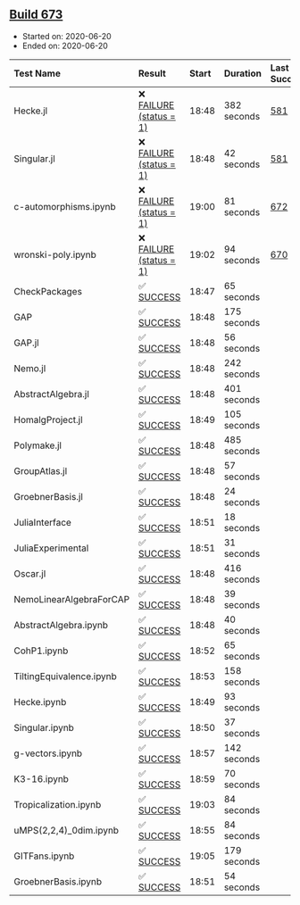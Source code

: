 ## [Build 673](https://oscarci.mathematik.uni-kl.de/job/oscar-julia-1.4/673/)

* Started on: 2020-06-20
* Ended on: 2020-06-20

| Test Name    | Result | Start | Duration | Last Success | First Failure |
|:-------------|:-------|:------|:---------|:-------------|:--------------|
| Hecke.jl | ❌ [FAILURE (status = 1)](https://oscarci.mathematik.uni-kl.de/job/oscar-julia-1.4/673/artifact/logs/build-673/Hecke.jl.log) | 18:48 | 382 seconds | [581](https://oscarci.mathematik.uni-kl.de/job/oscar-julia-1.4/581/) | [582](https://oscarci.mathematik.uni-kl.de/job/oscar-julia-1.4/582/) |
| Singular.jl | ❌ [FAILURE (status = 1)](https://oscarci.mathematik.uni-kl.de/job/oscar-julia-1.4/673/artifact/logs/build-673/Singular.jl.log) | 18:48 | 42 seconds | [581](https://oscarci.mathematik.uni-kl.de/job/oscar-julia-1.4/581/) | [582](https://oscarci.mathematik.uni-kl.de/job/oscar-julia-1.4/582/) |
| c-automorphisms.ipynb | ❌ [FAILURE (status = 1)](https://oscarci.mathematik.uni-kl.de/job/oscar-julia-1.4/673/artifact/logs/build-673/c-automorphisms.ipynb.log) | 19:00 | 81 seconds | [672](https://oscarci.mathematik.uni-kl.de/job/oscar-julia-1.4/672/) | [673](https://oscarci.mathematik.uni-kl.de/job/oscar-julia-1.4/673/) |
| wronski-poly.ipynb | ❌ [FAILURE (status = 1)](https://oscarci.mathematik.uni-kl.de/job/oscar-julia-1.4/673/artifact/logs/build-673/wronski-poly.ipynb.log) | 19:02 | 94 seconds | [670](https://oscarci.mathematik.uni-kl.de/job/oscar-julia-1.4/670/) | [671](https://oscarci.mathematik.uni-kl.de/job/oscar-julia-1.4/671/) |
| CheckPackages | ✅ [SUCCESS](https://oscarci.mathematik.uni-kl.de/job/oscar-julia-1.4/673/artifact/logs/build-673/CheckPackages.log) | 18:47 | 65 seconds |  |  |
| GAP | ✅ [SUCCESS](https://oscarci.mathematik.uni-kl.de/job/oscar-julia-1.4/673/artifact/logs/build-673/GAP.log) | 18:48 | 175 seconds |  |  |
| GAP.jl | ✅ [SUCCESS](https://oscarci.mathematik.uni-kl.de/job/oscar-julia-1.4/673/artifact/logs/build-673/GAP.jl.log) | 18:48 | 56 seconds |  |  |
| Nemo.jl | ✅ [SUCCESS](https://oscarci.mathematik.uni-kl.de/job/oscar-julia-1.4/673/artifact/logs/build-673/Nemo.jl.log) | 18:48 | 242 seconds |  |  |
| AbstractAlgebra.jl | ✅ [SUCCESS](https://oscarci.mathematik.uni-kl.de/job/oscar-julia-1.4/673/artifact/logs/build-673/AbstractAlgebra.jl.log) | 18:48 | 401 seconds |  |  |
| HomalgProject.jl | ✅ [SUCCESS](https://oscarci.mathematik.uni-kl.de/job/oscar-julia-1.4/673/artifact/logs/build-673/HomalgProject.jl.log) | 18:49 | 105 seconds |  |  |
| Polymake.jl | ✅ [SUCCESS](https://oscarci.mathematik.uni-kl.de/job/oscar-julia-1.4/673/artifact/logs/build-673/Polymake.jl.log) | 18:48 | 485 seconds |  |  |
| GroupAtlas.jl | ✅ [SUCCESS](https://oscarci.mathematik.uni-kl.de/job/oscar-julia-1.4/673/artifact/logs/build-673/GroupAtlas.jl.log) | 18:48 | 57 seconds |  |  |
| GroebnerBasis.jl | ✅ [SUCCESS](https://oscarci.mathematik.uni-kl.de/job/oscar-julia-1.4/673/artifact/logs/build-673/GroebnerBasis.jl.log) | 18:48 | 24 seconds |  |  |
| JuliaInterface | ✅ [SUCCESS](https://oscarci.mathematik.uni-kl.de/job/oscar-julia-1.4/673/artifact/logs/build-673/JuliaInterface.log) | 18:51 | 18 seconds |  |  |
| JuliaExperimental | ✅ [SUCCESS](https://oscarci.mathematik.uni-kl.de/job/oscar-julia-1.4/673/artifact/logs/build-673/JuliaExperimental.log) | 18:51 | 31 seconds |  |  |
| Oscar.jl | ✅ [SUCCESS](https://oscarci.mathematik.uni-kl.de/job/oscar-julia-1.4/673/artifact/logs/build-673/Oscar.jl.log) | 18:48 | 416 seconds |  |  |
| NemoLinearAlgebraForCAP | ✅ [SUCCESS](https://oscarci.mathematik.uni-kl.de/job/oscar-julia-1.4/673/artifact/logs/build-673/NemoLinearAlgebraForCAP.log) | 18:48 | 39 seconds |  |  |
| AbstractAlgebra.ipynb | ✅ [SUCCESS](https://oscarci.mathematik.uni-kl.de/job/oscar-julia-1.4/673/artifact/logs/build-673/AbstractAlgebra.ipynb.log) | 18:48 | 40 seconds |  |  |
| CohP1.ipynb | ✅ [SUCCESS](https://oscarci.mathematik.uni-kl.de/job/oscar-julia-1.4/673/artifact/logs/build-673/CohP1.ipynb.log) | 18:52 | 65 seconds |  |  |
| TiltingEquivalence.ipynb | ✅ [SUCCESS](https://oscarci.mathematik.uni-kl.de/job/oscar-julia-1.4/673/artifact/logs/build-673/TiltingEquivalence.ipynb.log) | 18:53 | 158 seconds |  |  |
| Hecke.ipynb | ✅ [SUCCESS](https://oscarci.mathematik.uni-kl.de/job/oscar-julia-1.4/673/artifact/logs/build-673/Hecke.ipynb.log) | 18:49 | 93 seconds |  |  |
| Singular.ipynb | ✅ [SUCCESS](https://oscarci.mathematik.uni-kl.de/job/oscar-julia-1.4/673/artifact/logs/build-673/Singular.ipynb.log) | 18:50 | 37 seconds |  |  |
| g-vectors.ipynb | ✅ [SUCCESS](https://oscarci.mathematik.uni-kl.de/job/oscar-julia-1.4/673/artifact/logs/build-673/g-vectors.ipynb.log) | 18:57 | 142 seconds |  |  |
| K3-16.ipynb | ✅ [SUCCESS](https://oscarci.mathematik.uni-kl.de/job/oscar-julia-1.4/673/artifact/logs/build-673/K3-16.ipynb.log) | 18:59 | 70 seconds |  |  |
| Tropicalization.ipynb | ✅ [SUCCESS](https://oscarci.mathematik.uni-kl.de/job/oscar-julia-1.4/673/artifact/logs/build-673/Tropicalization.ipynb.log) | 19:03 | 84 seconds |  |  |
| uMPS(2,2,4)_0dim.ipynb | ✅ [SUCCESS](https://oscarci.mathematik.uni-kl.de/job/oscar-julia-1.4/673/artifact/logs/build-673/uMPS-2-2-4-_0dim.ipynb.log) | 18:55 | 84 seconds |  |  |
| GITFans.ipynb | ✅ [SUCCESS](https://oscarci.mathematik.uni-kl.de/job/oscar-julia-1.4/673/artifact/logs/build-673/GITFans.ipynb.log) | 19:05 | 179 seconds |  |  |
| GroebnerBasis.ipynb | ✅ [SUCCESS](https://oscarci.mathematik.uni-kl.de/job/oscar-julia-1.4/673/artifact/logs/build-673/GroebnerBasis.ipynb.log) | 18:51 | 54 seconds |  |  |
